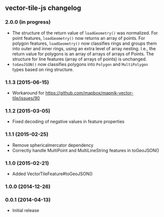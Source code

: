 ## vector-tile-js changelog

### 2.0.0 (in progress)

- The structure of the return value of `loadGeometry()` was normalized. For point features, `loadGeometry()` now returns
  an array of points. For polygon features, `loadGeometry()` now classifies rings and groups them into outer and inner
  rings, using an extra level of array nesting. I.e., the return value for polygons is an array of arrays of arrays of
  Points. The structure for line features (array of arrays of points) is unchanged.
- `toGeoJSON()` now classifies polygons into `Polygon` and `MultiPolygon` types based on ring structure.

### 1.1.3 (2015-06-15)

- Workaround for https://github.com/mapbox/mapnik-vector-tile/issues/90

### 1.1.2 (2015-03-05)

- Fixed decoding of negative values in feature properties

### 1.1.1 (2015-02-25)

- Remove sphericalmercator dependency
- Correctly handle MultiPoint and MultiLineString features in toGeoJSON()

### 1.1.0 (2015-02-21)

- Added VectorTileFeature#toGeoJSON()

### 1.0.0 (2014-12-26)

### 0.0.1 (2014-04-13)

- Initial release
